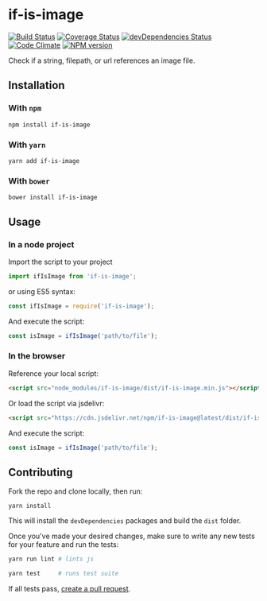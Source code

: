 # if-is-image

[![Build Status](https://travis-ci.org/nielse63/if-is-image.svg?branch=master)](https://travis-ci.org/nielse63/if-is-image)
[![Coverage Status](https://coveralls.io/repos/github/nielse63/if-is-image/badge.svg?branch=master)](https://coveralls.io/github/nielse63/if-is-image?branch=master)
[![devDependencies Status](https://david-dm.org/nielse63/if-is-image/dev-status.svg)](https://david-dm.org/nielse63/if-is-image?type=dev)
[![Code Climate](https://codeclimate.com/github/nielse63/if-is-image/badges/gpa.svg)](https://codeclimate.com/github/nielse63/if-is-image)
[![NPM version](https://badge.fury.io/js/if-is-image.svg)](http://badge.fury.io/js/if-is-image)

Check if a string, filepath, or url references an image file.

## Installation

### With `npm`

```
npm install if-is-image
```

### With `yarn`

```
yarn add if-is-image
```

### With `bower`

```
bower install if-is-image
```

## Usage

### In a node project

Import the script to your project

```js
import ifIsImage from 'if-is-image';
```

or using ES5 syntax:

```js
const ifIsImage = require('if-is-image');
```

And execute the script:

```js
const isImage = ifIsImage('path/to/file');
```

### In the browser

Reference your local script:

```html
<script src="node_modules/if-is-image/dist/if-is-image.min.js"></script>
```

Or load the script via jsdelivr:

```html
<script src="https://cdn.jsdelivr.net/npm/if-is-image@latest/dist/if-is-image.min.js"></script>
```

And execute the script:

```js
const isImage = ifIsImage('path/to/file');
```

## Contributing

Fork the repo and clone locally, then run:

```
yarn install
```

This will install the `devDependencies` packages and build the `dist` folder.

Once you've made your desired changes, make sure to write any new tests for
your feature and run the tests:

```sh
yarn run lint # lints js

yarn test     # runs test suite
```

If all tests pass, [create a pull request](https://github.com/nielse63/if-is-image/pull).
